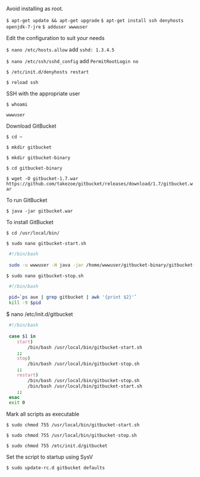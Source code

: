 Avoid installing as root.

`$ apt-get update && apt-get upgrade`
`$ apt-get install ssh denyhosts openjdk-7-jre`
`$ adduser wwwuser`

Edit the configuration to suit your needs
 
`$ nano /etc/hosts.allow` add `sshd: 1.3.4.5`

`$ nano /etc/ssh/sshd_config` add `PermitRootLogin no`

`$ /etc/init.d/denyhosts restart`

`$ reload ssh`
 
SSH with the appropriate user

`$ whoami`

`wwwuser`

Download GitBucket

`$ cd ~`

`$ mkdir gitbucket`

`$ mkdir gitbucket-binary`

`$ cd gitbucket-binary`

`$ wget -O gitbucket-1.7.war https://github.com/takezoe/gitbucket/releases/download/1.7/gitbucket.war`

To run GitBucket

`$ java -jar gitbucket.war`

To install GitBucket

`$ cd /usr/local/bin/`

`$ sudo nano gitbucket-start.sh`

```sh
 #!/bin/bash
 
 sudo -u wwwuser -H java -jar /home/wwwuser/gitbucket-binary/gitbucket-1.7.war &
```

`$ sudo nano gitbucket-stop.sh`

```sh
 #!/bin/bash
 
 pid=`ps aux | grep gitbucket | awk '{print $2}'`
 kill -9 $pid
```

$ nano /etc/init.d/gitbucket

```sh
 #!/bin/bash
 
 case $1 in
    start)
        /bin/bash /usr/local/bin/gitbucket-start.sh
    ;;
    stop)
        /bin/bash /usr/local/bin/gitbucket-stop.sh
    ;;
    restart)
        /bin/bash /usr/local/bin/gitbucket-stop.sh
        /bin/bash /usr/local/bin/gitbucket-start.sh
    ;;
 esac
 exit 0
```

Mark all scripts as executable
 
`$ sudo chmod 755 /usr/local/bin/gitbucket-start.sh`

`$ sudo chmod 755 /usr/local/bin/gitbucket-stop.sh`

`$ sudo chmod 755 /etc/init.d/gitbucket`

Set the script to startup using SysV

`$ sudo update-rc.d gitbucket defaults`





